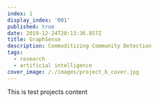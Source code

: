 ```yaml
---
index: 1
display_index: '001'
published: true
date: 2019-12-24T20:13:36.857Z
title: GraphSense
description: Commoditizing Community Detection
tags:
  - research
  - artificial intelligence
cover_image: /./images/project_b_cover.jpg
---
```

This is test projects content
